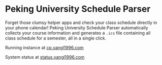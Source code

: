 # Peking University Schedule Parser

Forget those clumsy helper apps and check your class schedule directly in your phone calendar! Peking University Schedule Parser automatically collects your course information and generates a `.ics` file containing all class schedule for a semester, all in a single click.

Running instance at [cp.yangl1996.com](https://cp.yangl1996.com)

System status at [status.yangl1996.com](https://status.yangl1996.com)
